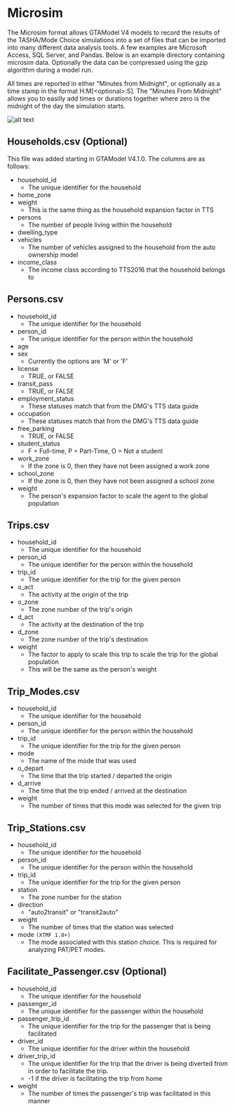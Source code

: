 # Microsim

The Microsim format allows GTAModel V4 models to record the results of the
TASHA/Mode Choice simulations into a set of files that can be imported into many
different data analysis tools. A few examples are Microsoft Access, SQL Server, and Pandas.
Below is an example directory containing microsim data.  Optionally the data can be compressed
using the gzip algorithm during a model run.

All times are reported in either "Minutes from Midnight", or optionally as a time stamp in the format H:M[&lt;optional&gt;:S].
The "Minutes From Midnight" allows you to easilly add times or durations together where zero is the midnight of the day the simulation starts.

![alt text](images/microsim_1.png "Microsim folder")

## Households.csv (Optional)

This file was added starting in GTAModel V4.1.0. The columns are as follows:

* household_id
  * The unique identifier for the household
* home_zone
* weight
  * This is the same thing as the household expansion factor in TTS
* persons
  * The number of people living within the household
* dwelling_type
* vehicles
  * The number of vehicles assigned to the household from the auto ownership model
* income_class
  * The income class according to TTS2016 that the household belongs to

## Persons.csv

* household_id
  * The unique identifier for the household
* person_id
  * The unique identifier for the person within the household
* age
* sex
  * Currently the options are 'M' or 'F'
* license
  * TRUE, or FALSE
* transit_pass
  * TRUE, or FALSE
* employment_status
  * These statuses match that from the DMG's TTS data guide
* occupation
  * These statuses match that from the DMG's TTS data guide
* free_parking
  * TRUE, or FALSE
* student_status
  * F = Full-time, P = Part-Time, O = Not a student
* work_zone
  * If the zone is 0, then they have not been assigned a work zone
* school_zone
  * If the zone is 0, then they have not been assigned a school zone
* weight
  * The person's expansion factor to scale the agent to the global population

## Trips.csv

* household_id
  * The unique identifier for the household
* person_id
  * The unique identifier for the person within the household
* trip_id
  * The unique identifier for the trip for the given person
* o_act
  * The activity at the origin of the trip
* o_zone
  * The zone number of the trip's origin
* d_act
  * The activity at the destination of the trip
* d_zone
  * The zone number of the trip's destination
* weight
  * The factor to apply to scale this trip to scale the trip for the global population
  * This will be the same as the person's weight

## Trip_Modes.csv

* household_id
  * The unique identifier for the household
* person_id
  * The unique identifier for the person within the household
* trip_id
  * The unique identifier for the trip for the given person
* mode
  * The name of the mode that was used
* o_depart
  * The time that the trip started / departed the origin
* d_arrive
  * The time that the trip ended / arrived at the destination
* weight
  * The number of times that this mode was selected for the given trip

## Trip_Stations.csv

* household_id
  * The unique identifier for the household
* person_id
  * The unique identifier for the person within the household
* trip_id
  * The unique identifier for the trip for the given person
* station
  * The zone number for the station
* direction
  * "auto2transit" or "transit2auto"
* weight
  * The number of times that the station was selected
* mode `(XTMF 1.8+)`
  * The mode associated with this station choice.  This is required for analyzing PAT/PET modes.


## Facilitate_Passenger.csv (Optional)

* household_id
  * The unique identifier for the household
* passenger_id
  * The unique identifier for the passenger within the household
* passenger_trip_id
  * The unique identifier for the trip for the passenger that is being facilitated
* driver_id
  * The unique identifier for the driver within the household
* driver_trip_id
  * The unique identifier for the trip that the driver is being diverted from in
order to facilitate the trip.
  * -1 if the driver is facilitating the trip from home
* weight
  * The number of times the passenger's trip was facilitated in this manner

